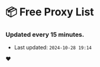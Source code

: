 # :package: Free Proxy List
### Updated every 15 minutes.

- Last updated: `2024-10-28 19:14`

:heart:
